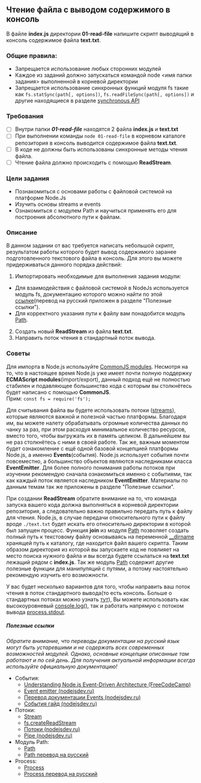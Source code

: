 ## Чтение файла с выводом содержимого в консоль

В файле **index.js** директории **01-read-file** напишите скрипт выводящий в консоль содержимое файла **text.txt**.

### Общие правила:

- Запрещается использование любых сторонних модулей
- Каждое из заданий должно запускаться командой node <имя папки задания> выполненной в корневой директории
- Запрещается использование синхронных функций модуля fs такие как `fs.statSync(path[, options])`,
  `fs.readFileSync(path[, options])` и другие находящиеся в разделе [synchronous API](https://nodejs.org/api/fs.html#fs_synchronous_api)

### Требования

- [ ] Внутри папки **_01-read-file_** находятся 2 файла **index.js** и **text.txt**
- [ ] При выполнении команды `node 01-read-file` в корневом каталоге репозитория в консоль выводится содержимое файла **text.txt**.
- [ ] В коде не должны быть использованы синхронные методы чтения файла.
- [ ] Чтение файла должно происходить с помощью **ReadStream**.

### Цели задания

- Познакомиться с основами работы с файловой системой на платформе Node.Js
- Изучить основы streams и events
- Ознакомиться с модулем Path и научиться применять его для построения абсолютного пути к файлам.

### Описание

В данном задании от вас требуется написать небольшой скрипт, результатом работы которого будет вывод содержимого заранее подготовленного текстового файла в консоль. Для этого вы можете придерживаться данного порядка действий:

1. Импортировать необходимые для выполнения задания модули:

- Для взаимодействия с файловой системой в NodeJs используется модуль fs, документацию которого можно найти по этой [ссылке](https://nodejs.org/api/fs.html#fs_file_system)(перевод на русский приложен в разделе "Полезные ссылки").
- Для корректного указания пути к файлу вам понадобится модуль [Path](https://nodejs.org/api/path.html#path_path_join_paths).

2. Создать новый **ReadStream** из файла **text.txt**.
3. Направить поток чтения в стандартный поток вывода.

### Советы

Для импорта в Node.js используйте [CommonJS modules](https://nodejs.org/docs/latest/api/modules.html#modules_modules_commonjs_modules). Несмотря на то, что в настоящее время Node.js уже имеет почти полную поддержку **ECMAScript modules**(import/export), данный подход ещё не полностью стабилен и подавляющее большинство кода с которым вы столкнётесь будет написано с помощью **CommonJS**.  
Прим: `const fs = require('fs');`

Для считывания файла вы будете использовать потоки ([streams](https://nodejs.org/api/stream.html#stream_readable_streams)), которые являются важной и полезной частью платформы. Благодаря им, вы можете налету обрабатывать огромные количества данных по чанку за раз, при этом расходуя минимальное количество ресурсов, вместо того, чтобы выгружать их в память целиком. В дальнейшем вы не раз столкнётесь с ними в своей работе.
Так же, важным моментом будет ознакомление с ещё одной базовой концепцией платформы Node.js, а именно **Events**(события). Node.js использует события почти повсеместно, а большинство объектов являются наследниками класса **EventEmitter**. Для более полного понимания работы потоков при изучении рекомендую сначала ознакомиться именно с событиями, так как каждый поток является наследником **EventEmitter**.
Материалы по данным темам так же приложены в разделе "Полезные ссылки".

При создании **ReadStream** обратите внимание на то, что команда запуска вашего кода должна выполняться в корневой директории репозитория, а следовательно важно правильно передать путь к файлу для чтения. Node.js, в случае передачи относительного пути к файлу вроде `./text.txt` будет искать его относительно директории в которой был запущен процесс. Функция **join** из модуля [Path](https://nodejs.org/api/path.html#path_path_join_paths) позволяет создать полный путь к текстовому файлу основываясь на переменной [\_\_dirname](https://js-node.ru/site/article?id=24#globals_dirname) хранящей путь к каталогу, где находится файл вашего скрипта. Таким образом директория из которой вы запускаете код не повлияет на место поиска нужного файла и вы всегда будете ссылаться на **text.txt** лежащий рядом с **index.js**. Так же модуль [Path](https://node.js.org/api/path.html#path_path_join_paths) содержит другие полезные функции для манипуляций с путями, а потому настоятельно рекомендую изучить его возможности.

У вас будет несколько вариантов для того, чтобы направить ваш поток чтения в поток стандартного вывода(то есть консоль. Больше о стандартных потоках можно узнать [тут](https://ru.wikipedia.org/wiki%D0%A1%D1%82%D0%B0%D0%BD%D0%B4%D0%B0%D1%80%D1%82%D0%BD%D1%8B%D0%B5_%D0%BF%D0%BE%D1%82%D0%BE%D0%BA%D0%B8)),
Вы можете использовать как высокоуровневый [console.log()](https://nodejs.org/api/console.html#console_console_log_data_args), так и работать напрямую с потоком вывода [process.stdout](https://nodejs.org/api/process.html#process_process_stdout).

##### Полезные ссылки

_Обратите внимание, что переводы документации на русский язык могут быть устаревшими и не содержать всех современных возможностей модулей. Однако, основные концепции описанные там работают и по сей день. Для получения актуальной информации всегда используйте официальную документацию!_

- События:
  - [Understanding Node.js Event-Driven Architecture (FreeCodeCamp)](https://www.freecodecamp.org/news/understanding-node-js-event-driven-architecture-223292fcbc2d/)
  - [Event emitter (nodejsdev.ru)](https://nodejsdev.ru/doc/event-emitter/)
  - [Перевод документации Events (nodejsdev.ru)](https://nodejsdev.ru/api/events/)
  - [События гайд (nodejsdev.ru)](https://nodejsdev.ru/guide/events/)
- Потоки:
  - [Stream](https://nodejs.org/api/stream.html)
  - [fs.createReadStream](https://nodejs.org/api/fs.html#fs_fs_createreadstream_path_options)
  - [Потоки (nodejsdev.ru)](https://nodejsdev.ru/api/stream/)
  - [Pipe (nodejsdev.ru)](https://nodejsdev.ru/guide/pipe/)
- Модуль Path:
  - [Path](https://nodejs.org/api/path.html)
  - [Path перевод на русский](https://nodejsdev.ru/api/path/)
- Process:
  - [Process](https://nodejs.org/api/process.html)
  - [Process перевод на русский](https://nodejsdev.ru/api/process/)
